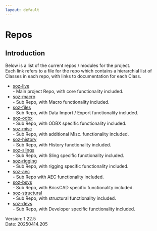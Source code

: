 ```yaml
---
layout: default
---
```


# Repos

## Introduction

Below is a list of the current repos / modules for the project.<br>
Each link refers to a file for the repo which contains a hierarchial list of Classes in each repo, with links to documentation for each Class.<br>

- [soz-live](/repos/soz-live.html)<br>  - Main project Repo, with core functionality included.
- [soz-macro](/repos/soz-macro.html)<br>  - Sub Repo, with Macro functionality included.
- [soz-files](/repos/soz-files.html)<br>  - Sub Repo, with Data Import / Export functionality included.
- [soz-odbx](/repos/soz-odbx.html)<br>  - Sub Repo, with ODBX specific functionality included.
- [soz-misc](/repos/soz-misc.html)<br>  - Sub Repo, with additional Misc. functionality included.
- [soz-history](/repos/soz-history.html)<br>  - Sub Repo, with History functionality included.
- [soz-slings](/repos/soz-slings.html)<br>  - Sub Repo, with Sling specific functionality included.
- [soz-rigging](/repos/soz-rigging.html)<br>  - Sub Repo, with rigging specific functionality included.
- [soz-aec](/repos/soz-aec.html)<br>  - Sub Repo with AEC functionality included.
- [soz-bsys](/repos/soz-bsys.html)<br>  - Sub Repo, with BricsCAD specific functionality included.
- [soz-structural](/repos/soz-structural.html)<br>  - Sub Repo, with structural functionality included.
- [soz-devs](/repos/soz-devs.html)<br>  - Sub Repo, with Developer specific functionality included.

Version:  1.22.5
<br>
Date: 20250414.205

